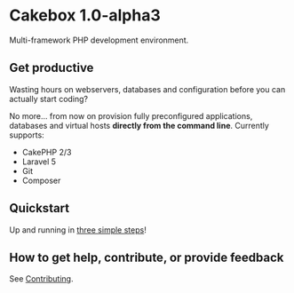 # Cakebox 1.0-alpha3

Multi-framework PHP development environment.

## Get productive

Wasting hours on webservers, databases and configuration
before you can actually start coding?

No more... from now on provision fully preconfigured applications, databases
and virtual hosts **directly from the command line**.
Currently supports:

+ CakePHP 2/3
+ Laravel 5
+ Git
+ Composer

## Quickstart

Up and running in [three simple steps](quickstart/)!

## How to get help, contribute, or provide feedback

See [Contributing](additional/contributing/).
